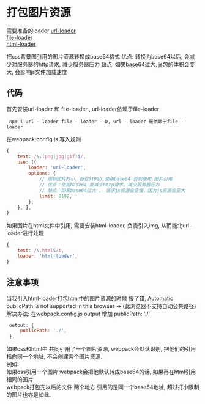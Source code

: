 # 打包图片资源

需要准备的loader
[url-loader](https://www.npmjs.com/package/url-loader)  
[file-loader](https://www.npmjs.com/package/file-loader)  
[html-loader](https://www.npmjs.com/package/html-loader)

把css背景图引用的图片资源转换成base64格式
优点: 转换为base64以后, 会减少对服务器的http请求, 减少服务器压力
缺点: 如果base64过大, js包的体积会变大, 会影响js文件加载速度

## 代码

首先安装url-loader 和 file-loader , url-loader依赖于file-loader

``` base
 npm i url - loader file - loader - D, url - loader 是依赖于file - loader
```

在webpack.config.js 写入规则

``` js
{
    test: /\.(png|jpg|gif)$/,
    use: [{
        loader: 'url-loader',
        options: {
            // 限制图片打小，超过8192b,使用base64 否则使用 图片引用
            // 优点：使用base64 能减少http请求，减少服务器压力
            // 缺点：如果base64过大 ， 请求js资源会变慢，因为js资源会变大
            limit: 8192,
        },
    }, ],
}
```

如果图片在html文件中引用, 需要安装html-loader, 负责引入img, 从而能北url-loader进行处理

``` js
{
    test: /\.html$/i,
    loader: 'html-loader',
}
```

## 注意事项

当我引入html-loader打包html中的图片资源的时候 报了错, 
Automatic publicPath is not supported in this browser -> (此浏览器不支持自动公共路径)  
解决办法:
在webpack.config.js output 增加 publicPath: './'

``` js
 output: {
     publicPath: './',
 },
```

如果css和html中 共同引用了一个图片资源, webpack会默认识别, 把他们的引用指向同一个地址, 不会创建两个图片资源.  
例如:  
如果css引用一个图片 webpack会把他默认转成base64的话, 如果再在html引用相同的图片.  
webpack打包完以后的文件 两个地方 引用的是同一个base64地址, 超过打小限制的图片也亦是如此.
